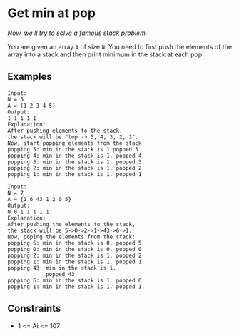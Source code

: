 # Get min at pop 
<i>Now, we'll try to solve a famous stack problem.</i>

You are given an array `A` of size `N`. You need to first push the elements of the array into a stack and then print minimum in the stack at each pop.

## Examples
```
Input:
N = 5
A = {1 2 3 4 5}
Output: 
1 1 1 1 1
Explanation: 
After pushing elements to the stack, 
the stack will be "top -> 5, 4, 3, 2, 1". 
Now, start popping elements from the stack
popping 5: min in the stack is 1.popped 5
popping 4: min in the stack is 1. popped 4
popping 3: min in the stack is 1. popped 3
popping 2: min in the stack is 1. popped 2
popping 1: min in the stack is 1. popped 1
```
```
Input: 
N = 7
A = {1 6 43 1 2 0 5}
Output: 
0 0 1 1 1 1 1
Explanation: 
After pushing the elements to the stack, 
the stack will be 5->0->2->1->43->6->1. 
Now, poping the elements from the stack:
popping 5: min in the stack is 0. popped 5
popping 0: min in the stack is 0. popped 0
popping 2: min in the stack is 1. popped 2
popping 1: min in the stack is 1. popped 1
popping 43: min in the stack is 1. 
            popped 43
popping 6: min in the stack is 1. popped 6
popping 1: min in the stack is 1. popped 1.
```

## Constraints
* 1 <= Ai <= 107
